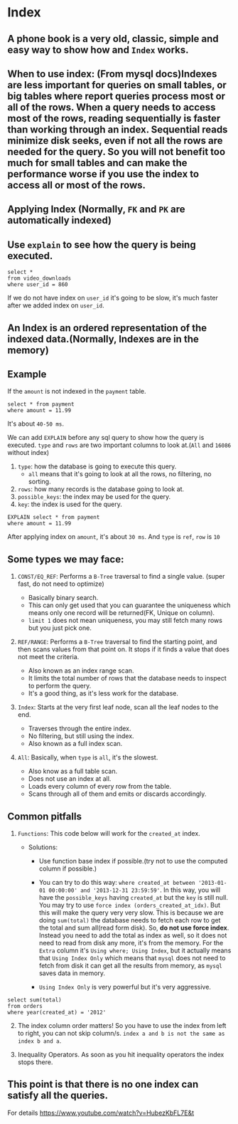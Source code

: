 # Index

## A phone book is a very old, classic, simple and easy way to show how and `Index` works.

## When to use index: (From mysql docs)Indexes are less important for queries on small tables, or big tables where report queries process most or all of the rows. When a query needs to access most of the rows, reading sequentially is faster than working through an index. Sequential reads minimize disk seeks, even if not all the rows are needed for the query. So you will not benefit too much for small tables and can make the performance worse if you use the index to access all or most of the rows.

## Applying Index (Normally, `FK` and `PK` are automatically indexed)

## Use `explain` to see how the query is being executed.

```mysql
select *
from video_downloads
where user_id = 860
```

If we do not have index on `user_id` it's going to be slow, it's much faster after we added index on `user_id`.

## An Index is an ordered representation of the indexed data.(Normally, Indexes are in the memory)

## Example

If the `amount` is not indexed in the `payment` table.

```mysql
select * from payment
where amount = 11.99
```

It's about `40-50 ms`.

We can add `EXPLAIN` before any sql query to show how the query is executed. `type` and `rows` are two important columns to look at.(`All` and `16086` without index)

1. `type`: how the database is going to execute this query.
   - `all` means that it's going to look at all the rows, no filtering, no sorting.
2. `rows`: how many records is the database going to look at.
3. `possible_keys`: the index may be used for the query.
4. `key`: the index is used for the query.

```mysql
EXPLAIN select * from payment
where amount = 11.99
```

After applying index on `amount`, it's about `30 ms`. And `type` is `ref`, `row` is `10`

## Some types we may face:

1.  `CONST/EQ_REF`: Performs a `B-Tree` traversal to find a single value. (super fast, do not need to optimize)

    - Basically binary search.
    - This can only get used that you can guarantee the uniqueness which means only one record will be returned(FK, Unique on column).
    - `limit 1` does not mean uniqueness, you may still fetch many rows but you just pick one.

2.  `REF/RANGE`: Performs a `B-Tree` traversal to find the starting point, and then scans values from that point on. It stops if it finds a value that does not meet the criteria.

    - Also known as an index range scan.
    - It limits the total number of rows that the database needs to inspect to perform the query.
    - It's a good thing, as it's less work for the database.

3.  `Index`: Starts at the very first leaf node, scan all the leaf nodes to the end.

    - Traverses through the entire index.
    - No filtering, but still using the index.
    - Also known as a full index scan.

4.  `All`: Basically, when `type` is `all`, it's the slowest.

    - Also know as a full table scan.
    - Does not use an index at all.
    - Loads every column of every row from the table.
    - Scans through all of them and emits or discards accordingly.

## Common pitfalls

1.  `Functions`: This code below will work for the `created_at` index.

    - Solutions:

      - Use function base index if possible.(try not to use the computed column if possible.)

      - You can try to do this way: `where created_at between '2013-01-01 00:00:00' and '2013-12-31 23:59:59'`. In this way, you will have the `possible_keys` having `created_at` but the `key` is still null. You may try to use `force index (orders_created_at_idx)`. But this will make the query very very slow. This is because we are doing `sum(total)` the database needs to fetch each row to get the total and sum all(read form disk). So, **do not use force index**. Instead you need to add the total as index as well, so it does not need to read from disk any more, it's from the memory. For the `Extra` column it's `Using where; Using Index`, but it actually means that `Using Index Only` which means that `mysql` does not need to fetch from disk it can get all the results from memory, as `mysql` saves data in memory.

      - `Using Index Only` is very powerful but it's very aggressive.

```mysql
select sum(total)
from orders
where year(created_at) = '2012'
```

2. The index column order matters! So you have to use the index from left to right, you can not skip column/s. `index a and b is not the same as index b and a`.

3. Inequality Operators. As soon as you hit inequality operators the index stops there.

## This point is that there is no one index can satisfy all the queries.

For details https://www.youtube.com/watch?v=HubezKbFL7E&t
